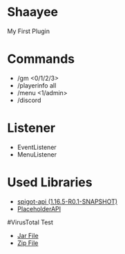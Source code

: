 # Shaayee
My First Plugin

# Commands
* /gm <0/1/2/3> <Player>
* /playerinfo all <Player>
* /menu <1/admin>
* /discord

# Listener
* EventListener
* MenuListener

# Used Libraries
* [spigot-api (1.16.5-R0.1-SNAPSHOT)](https://hub.spigotmc.org/stash/projects/SPIGOT/repos/spigot/browse)
* [PlaceholderAPI](https://www.spigotmc.org/resources/placeholderapi.6245/)
  
#VirusTotal Test
* [Jar File](https://www.virustotal.com/gui/file/1421f28422d7b3f51ca5f581f65f69a7e3e5340ec5e95fce80f4b46f1473d5e3?nocache=1)
* [Zip File]()
